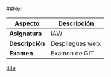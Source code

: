 ##Neil

| Aspecto          | Descripción                                      |
| ---------------- | ------------------------------------------------ |
| **Asignatura**   | IAW                               |
| **Descripción**  | Despliegues web. |
| **Examen**       | Examen de GIT |


[title](https://github.com/Dark-Miel/Examen/blob/master/hardware/hardware1.md)
